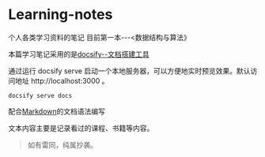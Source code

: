 # Learning-notes

个人各类学习资料的笔记 目前第一本---&lt;数据结构与算法》

本篇学习笔记采用的是[docsify--文档搭建工具](https://docsify.js.org/#/zh-cn/)

通过运行 docsify serve 启动一个本地服务器，可以方便地实时预览效果。默认访问地址 http://localhost:3000 。

    docsify serve docs

配合[Markdown](https://github.com/mzlogin/markdown-intro)的文档语法编写   

文本内容主要是记录看过的课程、书籍等内容。

> 如有雷同，纯属抄袭。
